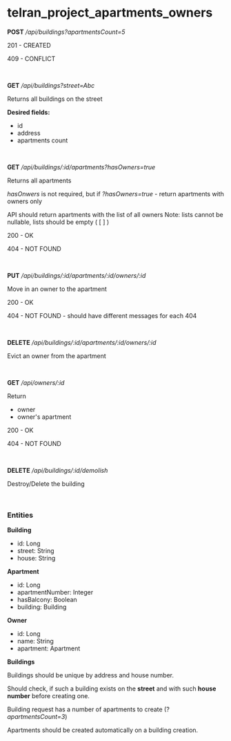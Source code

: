 # telran_project_apartments_owners
**POST** */api/buildings?apartmentsCount=5* 

201 - CREATED 

409 - CONFLICT

<br>

**GET** */api/buildings?street=Abc* 

Returns all buildings on the street

**Desired fields:**

- id
- address
- apartments count

<br>

**GET** */api/buildings/:id/apartments?hasOwners=true*  

Returns all apartments 

*hasOnwers* is not required, but if *?hasOwners=true* - return apartments with owners only

API should return apartments with the list of all owners
Note: lists cannot be nullable, lists should be empty (  [ ]  )

200 - OK

404 - NOT FOUND 

<br>

**PUT** */api/buildings/:id/apartments/:id/owners/:id* 

Move in an owner to the apartment 

200 - OK 

404 - NOT FOUND - should have different messages for each 404

<br>

**DELETE** */api/buildings/:id/apartments/:id/owners/:id* 

Evict an owner from the apartment

<br>

**GET** */api/owners/:id* 

Return

- owner
- owner's apartment

200 - OK

404 - NOT FOUND

<br>

**DELETE** */api/buildings/:id/demolish* 

Destroy/Delete the building 

<br>

### **Entities**

**Building** 

- id: Long
- street: String
- house: String

**Apartment** 

- id: Long
- apartmentNumber: Integer
- hasBalcony: Boolean
- building: Building

**Owner** 

- id: Long
- name: String
- apartment: Apartment

**Buildings** 

Buildings should be unique by address and house number. 

Should check, if such a building exists on the **street** and with such **house number** before creating one. 

Building request has a number of apartments to create (?*apartmentsCount=3*)

Apartments should be created automatically on a building creation.
